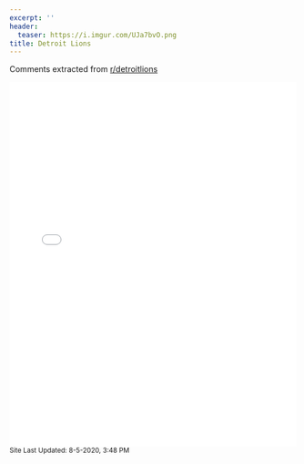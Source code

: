```yaml
---
excerpt: ''
header:
  teaser: https://i.imgur.com/UJa7bvO.png
title: Detroit Lions
---
```


Comments extracted from [r/detroitlions](https://reddit.com/r/detroitlions)
<iframe id="igraph" scrolling="no" style="border:none;" seamless="seamless" src="/plots/NFL/DET.html" height="640" width="100%"></iframe>
<small>Site Last Updated: 8-5-2020, 3:48 PM</small>